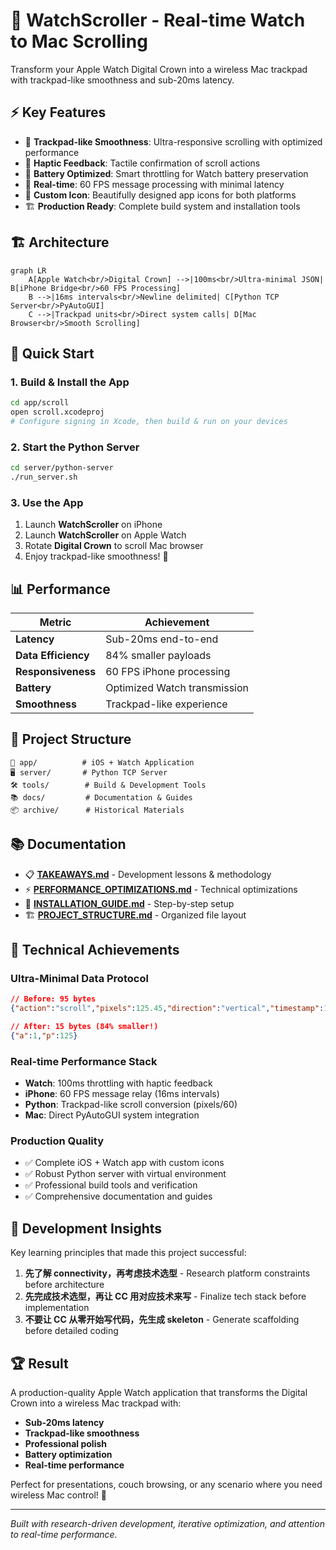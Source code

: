 # 🎯 WatchScroller - Real-time Watch to Mac Scrolling

Transform your Apple Watch Digital Crown into a wireless Mac trackpad with trackpad-like smoothness and sub-20ms latency.

## ⚡ **Key Features**

- 🌊 **Trackpad-like Smoothness**: Ultra-responsive scrolling with optimized performance
- 📳 **Haptic Feedback**: Tactile confirmation of scroll actions  
- 🔋 **Battery Optimized**: Smart throttling for Watch battery preservation
- 📱 **Real-time**: 60 FPS message processing with minimal latency
- 🎨 **Custom Icon**: Beautifully designed app icons for both platforms
- 🏗️ **Production Ready**: Complete build system and installation tools

## 🏗️ **Architecture**

```mermaid
graph LR
    A[Apple Watch<br/>Digital Crown] -->|100ms<br/>Ultra-minimal JSON| B[iPhone Bridge<br/>60 FPS Processing]
    B -->|16ms intervals<br/>Newline delimited| C[Python TCP Server<br/>PyAutoGUI]
    C -->|Trackpad units<br/>Direct system calls| D[Mac Browser<br/>Smooth Scrolling]
```

## 🚀 **Quick Start**

### **1. Build & Install the App**
```bash
cd app/scroll
open scroll.xcodeproj
# Configure signing in Xcode, then build & run on your devices
```

### **2. Start the Python Server**
```bash
cd server/python-server  
./run_server.sh
```

### **3. Use the App**
1. Launch **WatchScroller** on iPhone
2. Launch **WatchScroller** on Apple Watch  
3. Rotate **Digital Crown** to scroll Mac browser
4. Enjoy trackpad-like smoothness! 🎯

## 📊 **Performance**

| Metric | Achievement |
|--------|-------------|
| **Latency** | Sub-20ms end-to-end |
| **Data Efficiency** | 84% smaller payloads |
| **Responsiveness** | 60 FPS iPhone processing |
| **Battery** | Optimized Watch transmission |
| **Smoothness** | Trackpad-like experience |

## 📁 **Project Structure**

```
📱 app/          # iOS + Watch Application
🖥️ server/       # Python TCP Server  
🛠️ tools/        # Build & Development Tools
📚 docs/         # Documentation & Guides
📦 archive/      # Historical Materials
```

## 📚 **Documentation**

- 📋 **[TAKEAWAYS.md](docs/TAKEAWAYS.md)** - Development lessons & methodology
- ⚡ **[PERFORMANCE_OPTIMIZATIONS.md](docs/PERFORMANCE_OPTIMIZATIONS.md)** - Technical optimizations  
- 📱 **[INSTALLATION_GUIDE.md](docs/INSTALLATION_GUIDE.md)** - Step-by-step setup
- 🏗️ **[PROJECT_STRUCTURE.md](PROJECT_STRUCTURE.md)** - Organized file layout

## 🎯 **Technical Achievements**

### **Ultra-Minimal Data Protocol**
```json
// Before: 95 bytes
{"action":"scroll","pixels":125.45,"direction":"vertical","timestamp":1754855338.01705}

// After: 15 bytes (84% smaller!)
{"a":1,"p":125}
```

### **Real-time Performance Stack**
- **Watch**: 100ms throttling with haptic feedback
- **iPhone**: 60 FPS message relay (16ms intervals)  
- **Python**: Trackpad-like scroll conversion (pixels/60)
- **Mac**: Direct PyAutoGUI system integration

### **Production Quality**
- ✅ Complete iOS + Watch app with custom icons
- ✅ Robust Python server with virtual environment
- ✅ Professional build tools and verification
- ✅ Comprehensive documentation and guides

## 🔧 **Development Insights**

Key learning principles that made this project successful:

1. **先了解 connectivity，再考虑技术选型** - Research platform constraints before architecture
2. **先完成技术选型，再让 CC 用对应技术来写** - Finalize tech stack before implementation  
3. **不要让 CC 从零开始写代码，先生成 skeleton** - Generate scaffolding before detailed coding

## 🏆 **Result**

A production-quality Apple Watch application that transforms the Digital Crown into a wireless Mac trackpad with:
- **Sub-20ms latency** 
- **Trackpad-like smoothness**
- **Professional polish**
- **Battery optimization**  
- **Real-time performance**

Perfect for presentations, couch browsing, or any scenario where you need wireless Mac control! 🎉

---

*Built with research-driven development, iterative optimization, and attention to real-time performance.*